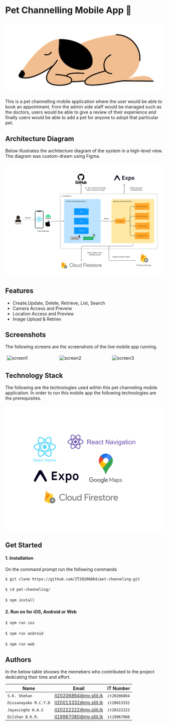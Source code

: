 # Pet Channelling Mobile App 🐶

<div style="display:flex; flex-wrap:wrap;">
  <img src="./app/assets/logo.png" alt="logo" style="flex:1; margin: 5px;">
 </div>

This is a pet channelling mobile application where the user would be able to book an appointment, from the admin side staff would be managed such as the doctors, users would be able to give a review of their experience and finally users would be able to add a pet for anyone to adopt that particular pet.

## Architecture Diagram

Below illustrates the architecture diagram of the system in a high-level view. The diagram was custom-drawn using Figma.

<div style="display:flex; flex-wrap:wrap;">
  <img src="./app/assets/architecture.png" alt="logo" style="flex:1; margin: 5px;">
 </div>

## Features

- Create,Update, Delete, Retrieve, List, Search
- Camera Access and Preveiw
- Location Access and Preview
- Image Upload & Retriev

## Screenshots

The following screens are the screenshots of the live mobile app running.

<div style="display:flex; flex-wrap:wrap;">
  <img src="./app/assets/img.png" alt="screen1" width="250" style="flex:1; margin: 5px;">
  <img src="./app/assets/img.png" alt="screen2" width="250" style="flex:1; margin: 5px;">
  <img src="./app/assets/img.png" alt="screen3" width="250" style="flex:1; margin: 5px;">
 </div>

## Technology Stack

The following are the technologies used within this pet channeling mobile application. In order to run this mobile app the following technologies are the prerequisites.

<div style="display:flex; flex-wrap:wrap;">
  <img src="./app/assets/stack.png" alt="logo" style="flex:1; margin: 5px;">
 </div>

## Get Started

#### 1. Installation

On the command prompt run the following commands

```sh
$ git clone https://github.com/IT20206864/pet-channeling.git

$ cd pet-channeling/

$ npm install
```

#### 2. Run on for iOS, Android or Web

```sh
$ npm run ios

$ npm run android

$ npm run web
```

## Authors

In the below table shoows the memebers who contributed to the project dedicating their time and effort.

| Name                  | Email                  | IT Number    |
| --------------------- | ---------------------- | ------------ |
| `S.K. Shehan`         | it20206864@my.sliit.lk | `it20206864` |
| `Dissanayake M.C.Y.D` | it20013332@my.sliit.lk | `it20013332` |
| `Jayasinghe H.A.S`    | it20222222@my.sliit.lk | `it20222222` |
| `Dilshan B.K.R.`      | it19967080@my.sliit.lk | `it19967080` |

